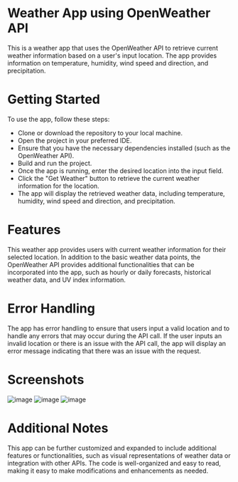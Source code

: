 # Weather App using OpenWeather API
This is a weather app that uses the OpenWeather API to retrieve current weather information based on a user's input location. The app provides information on temperature, humidity, wind speed and direction, and precipitation.

# Getting Started
To use the app, follow these steps:

* Clone or download the repository to your local machine.
* Open the project in your preferred IDE.
* Ensure that you have the necessary dependencies installed (such as the OpenWeather API).
* Build and run the project.
* Once the app is running, enter the desired location into the input field.
* Click the "Get Weather" button to retrieve the current weather information for the location.
* The app will display the retrieved weather data, including temperature, humidity, wind speed and direction, and precipitation.

# Features
This weather app provides users with current weather information for their selected location. In addition to the basic weather data points, the OpenWeather API provides additional functionalities that can be incorporated into the app, such as hourly or daily forecasts, historical weather data, and UV index information.

# Error Handling
The app has error handling to ensure that users input a valid location and to handle any errors that may occur during the API call. If the user inputs an invalid location or there is an issue with the API call, the app will display an error message indicating that there was an issue with the request.

# Screenshots
![image](https://user-images.githubusercontent.com/53664631/236378056-5815de06-6948-4e29-be72-edec463b216e.png)
![image](https://user-images.githubusercontent.com/53664631/236378113-ab5c52e2-f42d-4911-b182-86e1d0621530.png)
![image](https://user-images.githubusercontent.com/53664631/236378308-30214fa2-d549-42f8-9223-86b460e139be.png)


# Additional Notes
This app can be further customized and expanded to include additional features or functionalities, such as visual representations of weather data or integration with other APIs. The code is well-organized and easy to read, making it easy to make modifications and enhancements as needed.
